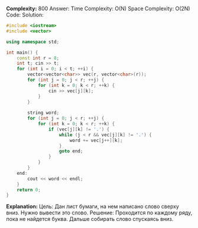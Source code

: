 **Complexity:** 800
Answer:
	Time Complexity: O(N)
	Space Complexity: O(2N)
Code:
Solution:
```cpp
#include <iostream>
#include <vector>

using namespace std;

int main() {
    const int r = 8;
    int t; cin >> t;
    for (int i = 0; i < t; ++i) {
        vector<vector<char>> vec(r, vector<char>(r));
        for (int j = 0; j < r; ++j) {
            for (int k = 0; k < r; ++k) {
                cin >> vec[j][k];
            }
        }
        
        string word;
        for (int j = 0; j < r; ++j) {
            for (int k = 0; k < r; ++k) {
                if (vec[j][k] != '.') {
                    while (j < r && vec[j][k] != '.') {
                        word += vec[j++][k];
                    }
                    goto end;
                }
            }
        }
    end:
        cout << word << endl;
    }
    return 0;
}
```
**Explanation:**
	Цель: Дан лист бумаги, на нем написано слово сверху вниз. Нужно вывести это слово.
	Решение: Проходится по каждому ряду, пока не найдется буква. Дальше собирать слово спускаясь вниз.